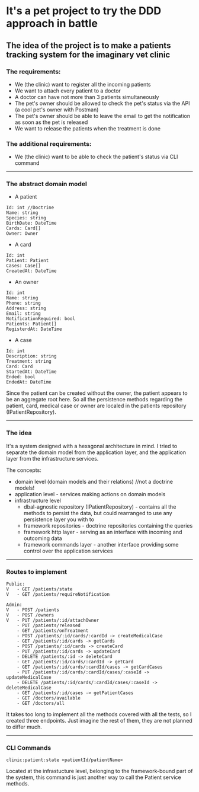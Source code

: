 # It's a pet project to try the DDD approach in battle

## The idea of the project is to make a patients tracking system for the imaginary vet clinic

### The requirements:
- We (the clinic) want to register all the incoming patients
- We want to attach every patient to a doctor
- A doctor can have not more than 3 patients simultaneously
- The pet's owner should be allowed to check the pet's status via the API (a cool pet's owner with Postman)
- The pet's owner should be able to leave the email to get the notification as soon as the pet is released
- We want to release the patients when the treatment is done

### The additional requirements:
- We (the clinic) want to be able to check the patient's status via CLI command

- - -

### The abstract domain model

* A patient

```
Id: int //Doctrine
Name: string
Species: string
BirthDate: DateTime
Cards: Card[]
Owner: Owner
```

* A card

```
Id: int
Patient: Patient
Cases: Case[]
CreatedAt: DateTime
```

* An owner

```
Id: int
Name: string
Phone: string
Address: string
Email: string
NotificationRequired: bool
Patients: Patient[]
RegisterdAt: DateTime
```

* A case

```
Id: int
Description: string
Treatment: string
Card: Card
StartedAt: DateTime
Ended: bool
EndedAt: DateTime
```

Since the patient can be created without the owner, the patient appears to be an aggregate root here.
So all the persistence methods regarding the patient, card, medical case or owner are localed in the patients repository (IPatientRepository).

- - -

### The idea

It's a system designed with a hexagonal architecture in mind.
I tried to separate the domain model from the application layer, and the application layer from the infrastructure services.

The concepts:
- domain level (domain models and their relations) //not a doctrine models!
- application level - services making actions on domain models
- infrastructure level
    - dbal-agnostic repository (IPatientRepository) - contains all the methods to persist the data, but could rearranged to use any persistence layer you with to
    - framework repositories - doctrine repositories containing the queries
    - framework http layer - serving as an interface with incoming and outcoming data
    - framework commands layer - another interface providing some control over the application services

- - -

### Routes to implement

    Public:
    V   - GET /patients/state
    V   - GET /patients/requireNotification

    Admin: 
    V   - POST /patients
    V   - POST /owners
    V   - PUT /patients/:id/attachOwner
        - PUT /patients/released
        - GET /patients/onTreatment
        - POST /patients/:id/cards/:cardId -> createMedicalCase
        - GET /patients/:id/cards -> getCards
        - POST /patients/:id/cards -> createCard
        - PUT /patients/:id/cards -> updateCard
        - DELETE /patients/:id -> deleteCard
        - GET /patients/:id/cards/:cardId -> getCard
        - GET /patients/:id/cards/:cardId/cases -> getCardCases
        - PUT /patients/:id/cards/:cardId/cases/:caseId -> updateMedicalCase
        - DELETE /patients/:id/cards/:cardId/cases/:caseId -> deleteMedicalCase
        - GET /patients/:id/cases -> getPatientCases
        - GET /doctors/available
        - GET /doctors/all

It takes too long to implement all the methods covered with all the tests, so I created three endpoints. Just imagine the rest of them, they are not planned to differ much.

- - -

### CLI Commands

    clinic:patient:state <patientId/patientName>

Located at the infrastucture level, belonging to the framework-bound part of the system, this command is just another way to call the Patient service methods.